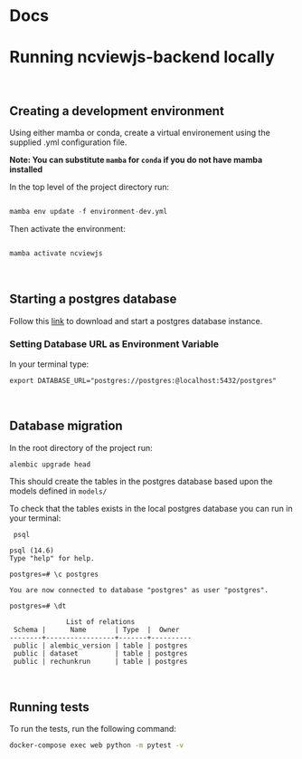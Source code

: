 # Docs

# Running ncviewjs-backend locally

&nbsp;

## Creating a development environment

Using either mamba or conda, create a virtual environement using the supplied .yml configuration file.

**Note: You can substitute `mamba` for `conda` if you do not have mamba installed**

In the top level of the project directory run:

```python

mamba env update -f environment-dev.yml

```

Then activate the environment:

```bash

mamba activate ncviewjs

```

&nbsp;

## Starting a postgres database

Follow this [link](https://postgresapp.com/) to download and start a postgres database instance.

### Setting Database URL as Environment Variable

In your terminal type:

`export DATABASE_URL="postgres://postgres:@localhost:5432/postgres"`

&nbsp;

## Database migration

In the root directory of the project run:

```bash
alembic upgrade head
```

This should create the tables in the postgres database based upon the models defined in `models/`

To check that the tables exists in the local postgres database you can run in your terminal:

```console
 psql
```

```console
psql (14.6)
Type "help" for help.
```

```console
postgres=# \c postgres
```

```console
You are now connected to database "postgres" as user "postgres".
```

```console
postgres=# \dt
```

```console
              List of relations
 Schema |      Name       | Type  |  Owner
--------+-----------------+-------+----------
 public | alembic_version | table | postgres
 public | dataset         | table | postgres
 public | rechunkrun      | table | postgres
```

&nbsp;

## Running tests

To run the tests, run the following command:

```bash
docker-compose exec web python -m pytest -v
```
